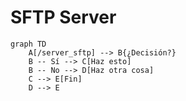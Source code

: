 # SFTP Server

```mermaid
graph TD
    A[/server_sftp] --> B{¿Decisión?}
    B -- Sí --> C[Haz esto]
    B -- No --> D[Haz otra cosa]
    C --> E[Fin]
    D --> E
